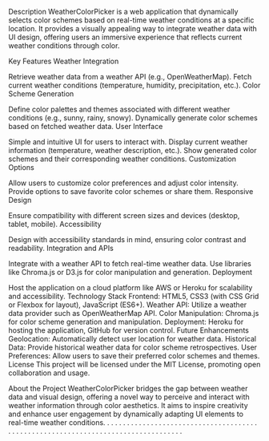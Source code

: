 Description
WeatherColorPicker is a web application that dynamically selects color schemes based on real-time weather conditions at a specific location. It provides a visually appealing way to integrate weather data with UI design, offering users an immersive experience that reflects current weather conditions through color.

Key Features
Weather Integration

Retrieve weather data from a weather API (e.g., OpenWeatherMap).
Fetch current weather conditions (temperature, humidity, precipitation, etc.).
Color Scheme Generation

Define color palettes and themes associated with different weather conditions (e.g., sunny, rainy, snowy).
Dynamically generate color schemes based on fetched weather data.
User Interface

Simple and intuitive UI for users to interact with.
Display current weather information (temperature, weather description, etc.).
Show generated color schemes and their corresponding weather conditions.
Customization Options

Allow users to customize color preferences and adjust color intensity.
Provide options to save favorite color schemes or share them.
Responsive Design

Ensure compatibility with different screen sizes and devices (desktop, tablet, mobile).
Accessibility

Design with accessibility standards in mind, ensuring color contrast and readability.
Integration and APIs

Integrate with a weather API to fetch real-time weather data.
Use libraries like Chroma.js or D3.js for color manipulation and generation.
Deployment

Host the application on a cloud platform like AWS or Heroku for scalability and accessibility.
Technology Stack
Frontend: HTML5, CSS3 (with CSS Grid or Flexbox for layout), JavaScript (ES6+).
Weather API: Utilize a weather data provider such as OpenWeatherMap API.
Color Manipulation: Chroma.js for color scheme generation and manipulation.
Deployment: Heroku for hosting the application, GitHub for version control.
Future Enhancements
Geolocation: Automatically detect user location for weather data.
Historical Data: Provide historical weather data for color scheme retrospectives.
User Preferences: Allow users to save their preferred color schemes and themes.
License
This project will be licensed under the MIT License, promoting open collaboration and usage.

About the Project
WeatherColorPicker bridges the gap between weather data and visual design, offering a novel way to perceive and interact with weather information through color aesthetics. It aims to inspire creativity and enhance user engagement by dynamically adapting UI elements to real-time weather conditions.
.
.
.
.
.
.
.
.
.
.
.
.
.
.
.
.
.
.
.
.
.
.
.
.
.
.
.
.
.
.
.
.
.
.
.
.
.
.
.
.
.
.
.
.
.
.
.
.
.
.
.
.
.
.
.
.
.
.
.
.
.
.
.
.
.
.
.
.
.
.
.
.
.
.
.
.
.
.
.
.
.
.
